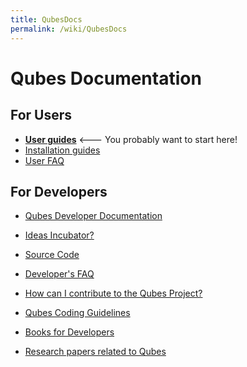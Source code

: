 ```yaml
---
title: QubesDocs
permalink: /wiki/QubesDocs
---
```


Qubes Documentation
===================

For Users
---------

-   **[User guides](/wiki/UserDoc)** \<--- You probably want to start here!
-   [Installation guides](/wiki/QubesDownloads)
-   [User FAQ](/wiki/UserFaq)

For Developers
--------------

-   [Qubes Developer Documentation](/wiki/SystemDoc)
-   [Ideas Incubator?](/wiki/IdeasIncubator)
-   [Source Code](/wiki/SourceCode)
-   [Developer's FAQ](/wiki/DevelFaq)

-   [How can I contribute to the Qubes Project?](/wiki/ContributingHowto)
-   [Qubes Coding Guidelines](/wiki/CodingStyle)
-   [Books for Developers](/wiki/DevelBooks)
-   [Research papers related to Qubes](/wiki/QubesResearch)

